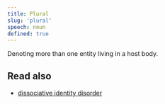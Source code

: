 ```yaml
---
title: Plural
slug: 'plural'
speech: noun
defined: true
---
```


Denoting more than one entity living in a host body.

## Read also

- [dissociative identity disorder](/definitions/dissociative-identity-disorder)
